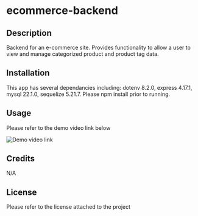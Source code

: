 # ecommerce-backend

## Description 

Backend for an e-commerce site. Provides functionality to allow a user to view and manage categorized product and product tag data.

## Installation

This app has several dependancies including: dotenv 8.2.0, express 4.17.1, mysql 22.1.0, sequelize 5.21.7. Please npm install prior to running.

## Usage

Please refer to the demo video link below

![Demo video link](https://drive.google.com/file/d/1q514bQe-8EEejegAn0kMLdVLcw4F5FCb/view)

## Credits
N/A

## License
Please refer to the license attached to the project

